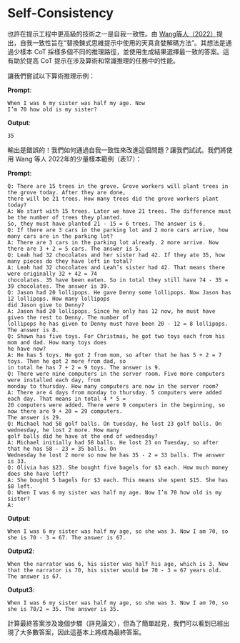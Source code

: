 # Self-Consistency

也許在提示工程中更高級的技術之一是自我一致性。由 [Wang等人（2022）](https://arxiv.org/pdf/2203.11171.pdf)提出，自我一致性旨在“替換鍊式思維提示中使用的天真貪婪解碼方法”。其想法是通過少樣本 CoT 採樣多個不同的推理路徑，並使用生成結果選擇最一致的答案。這有助於提高 CoT 提示在涉及算術和常識推理的任務中的性能。

讓我們嘗試以下算術推理示例：

**Prompt**:

```console
When I was 6 my sister was half my age. Now
I’m 70 how old is my sister?
```

**Output**:

```console
35
```

輸出是錯誤的！我們如何通過自我一致性來改進這個問題？讓我們試試。我們將使用 Wang 等人 2022年的少量樣本範例（表17）：

**Prompt**:

```console
Q: There are 15 trees in the grove. Grove workers will plant trees in the grove today. After they are done,
there will be 21 trees. How many trees did the grove workers plant today?
A: We start with 15 trees. Later we have 21 trees. The difference must be the number of trees they planted.
So, they must have planted 21 - 15 = 6 trees. The answer is 6.
Q: If there are 3 cars in the parking lot and 2 more cars arrive, how many cars are in the parking lot?
A: There are 3 cars in the parking lot already. 2 more arrive. Now there are 3 + 2 = 5 cars. The answer is 5.
Q: Leah had 32 chocolates and her sister had 42. If they ate 35, how many pieces do they have left in total?
A: Leah had 32 chocolates and Leah’s sister had 42. That means there were originally 32 + 42 = 74
chocolates. 35 have been eaten. So in total they still have 74 - 35 = 39 chocolates. The answer is 39.
Q: Jason had 20 lollipops. He gave Denny some lollipops. Now Jason has 12 lollipops. How many lollipops
did Jason give to Denny?
A: Jason had 20 lollipops. Since he only has 12 now, he must have given the rest to Denny. The number of
lollipops he has given to Denny must have been 20 - 12 = 8 lollipops. The answer is 8.
Q: Shawn has five toys. For Christmas, he got two toys each from his mom and dad. How many toys does
he have now?
A: He has 5 toys. He got 2 from mom, so after that he has 5 + 2 = 7 toys. Then he got 2 more from dad, so
in total he has 7 + 2 = 9 toys. The answer is 9.
Q: There were nine computers in the server room. Five more computers were installed each day, from
monday to thursday. How many computers are now in the server room?
A: There are 4 days from monday to thursday. 5 computers were added each day. That means in total 4 * 5 =
20 computers were added. There were 9 computers in the beginning, so now there are 9 + 20 = 29 computers.
The answer is 29.
Q: Michael had 58 golf balls. On tuesday, he lost 23 golf balls. On wednesday, he lost 2 more. How many
golf balls did he have at the end of wednesday?
A: Michael initially had 58 balls. He lost 23 on Tuesday, so after that he has 58 - 23 = 35 balls. On
Wednesday he lost 2 more so now he has 35 - 2 = 33 balls. The answer is 33.
Q: Olivia has $23. She bought five bagels for $3 each. How much money does she have left?
A: She bought 5 bagels for $3 each. This means she spent $15. She has $8 left.
Q: When I was 6 my sister was half my age. Now I’m 70 how old is my sister?
A:
```

**Output**:

```console
When I was 6 my sister was half my age, so she was 3. Now I am 70, so she is 70 - 3 = 67. The answer is 67.
```

**Output2**:

```console
When the narrator was 6, his sister was half his age, which is 3. Now that the narrator is 70, his sister would be 70 - 3 = 67 years old. The answer is 67.
```

**Output3**:

```console
When I was 6 my sister was half my age, so she was 3. Now I am 70, so she is 70/2 = 35. The answer is 35.
```

計算最終答案涉及幾個步驟（詳見論文），但為了簡單起見，我們可以看到已經出現了大多數答案，因此這基本上將成為最終答案。